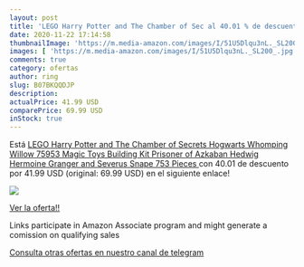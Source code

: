 ```yaml
---
layout: post
title: 'LEGO Harry Potter and The Chamber of Sec al 40.01 % de descuento'
date: 2020-11-22 17:14:58
thumbnailImage: 'https://m.media-amazon.com/images/I/51U5Dlqu3nL._SL200_.jpg'
images: [ 'https://m.media-amazon.com/images/I/51U5Dlqu3nL._SL200_.jpg' ]
comments: true
category: ofertas
author: ring
slug: B07BKQQDJP
description:
actualPrice: 41.99 USD
comparePrice: 69.99 USD
inStock: true
---
```


Está [LEGO Harry Potter and The Chamber of Secrets Hogwarts Whomping Willow 75953 Magic Toys Building Kit  Prisoner of Azkaban  Hedwig  Hermoine Granger and Severus Snape  753 Pieces ](https://www.amazon.com/dp/B07BKQQDJP/?tag=tolees-20) con 40.01 de descuento por 41.99 USD (original: 69.99 USD) en el siguiente enlace!

[![](https://m.media-amazon.com/images/I/51U5Dlqu3nL._SL200_.jpg)](https://www.amazon.com/dp/B07BKQQDJP/?tag=tolees-20)

[Ver la oferta!!](https://www.amazon.com/dp/B07BKQQDJP/?tag=tolees-20)

Links participate in Amazon Associate program and might generate a comission on qualifying sales

[Consulta otras ofertas en nuestro canal de telegram](https://t.me/s/ofertas25)
